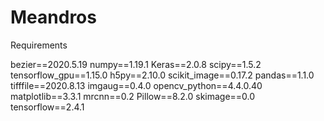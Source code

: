 # Meandros

Requirements

bezier==2020.5.19
numpy==1.19.1
Keras==2.0.8
scipy==1.5.2
tensorflow_gpu==1.15.0
h5py==2.10.0
scikit_image==0.17.2
pandas==1.1.0
tifffile==2020.8.13
imgaug==0.4.0
opencv_python==4.4.0.40
matplotlib==3.3.1
mrcnn==0.2
Pillow==8.2.0
skimage==0.0
tensorflow==2.4.1
